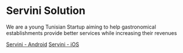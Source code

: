 # Servini Solution
 We are a young Tunisian Startup aiming to help gastronomical establishments provide better services while increasing their revenues
 
 [Servini - Android](https://play.google.com/store/apps/details?id=online.servini.servini) 
 [Servini - iOS](https://apps.apple.com/us/app/servini/id1639163124)
